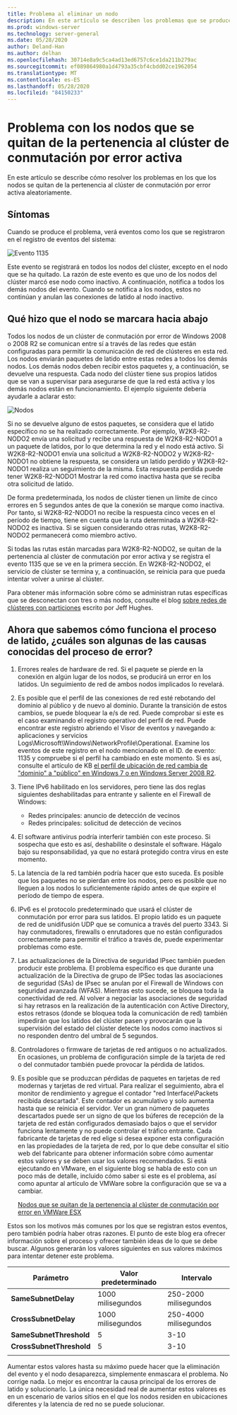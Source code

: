 ```yaml
---
title: Problema al eliminar un nodo
description: En este artículo se describen los problemas que se producen al quitar nodos de la pertenencia al clúster de conmutación por error activa.
ms.prod: windows-server
ms.technology: server-general
ms.date: 05/28/2020
author: Deland-Han
ms.author: delhan
ms.openlocfilehash: 30714e8a9c5ca4ad13ed6757c6ce1da211b279ac
ms.sourcegitcommit: ef089864980a1d4793a35cbf4cbdd02ce1962054
ms.translationtype: MT
ms.contentlocale: es-ES
ms.lasthandoff: 05/28/2020
ms.locfileid: "84150233"
---
```

# <a name="having-a-problem-with-nodes-being-removed-from-active-failover-cluster-membership"></a>Problema con los nodos que se quitan de la pertenencia al clúster de conmutación por error activa

En este artículo se describe cómo resolver los problemas en los que los nodos se quitan de la pertenencia al clúster de conmutación por error activa aleatoriamente.

## <a name="symptoms"></a>Síntomas

Cuando se produce el problema, verá eventos como los que se registraron en el registro de eventos del sistema:

![Evento 1135](media/problem-nodes-failover-cluster/1135-1.png)

Este evento se registrará en todos los nodos del clúster, excepto en el nodo que se ha quitado. La razón de este evento es que uno de los nodos del clúster marcó ese nodo como inactivo. A continuación, notifica a todos los demás nodos del evento. Cuando se notifica a los nodos, estos no continúan y anulan las conexiones de latido al nodo inactivo.

## <a name="what-caused-the-node-to-be-marked-down"></a>Qué hizo que el nodo se marcara hacia abajo

Todos los nodos de un clúster de conmutación por error de Windows 2008 o 2008 R2 se comunican entre sí a través de las redes que están configuradas para permitir la comunicación de red de clústeres en esta red. Los nodos enviarán paquetes de latido entre estas redes a todos los demás nodos. Los demás nodos deben recibir estos paquetes y, a continuación, se devuelve una respuesta. Cada nodo del clúster tiene sus propios latidos que se van a supervisar para asegurarse de que la red está activa y los demás nodos están en funcionamiento. El ejemplo siguiente debería ayudarle a aclarar esto:

![Nodos](media/problem-nodes-failover-cluster/Node2.png)

Si no se devuelve alguno de estos paquetes, se considera que el latido específico no se ha realizado correctamente. Por ejemplo, W2K8-R2-NODO2 envía una solicitud y recibe una respuesta de W2K8-R2-NODO1 a un paquete de latidos, por lo que determina la red y el nodo está activo.  Si W2K8-R2-NODO1 envía una solicitud a W2K8-R2-NODO2 y W2K8-R2-NODO1 no obtiene la respuesta, se considera un latido perdido y W2K8-R2-NODO1 realiza un seguimiento de la misma.  Esta respuesta perdida puede tener W2K8-R2-NODO1 Mostrar la red como inactiva hasta que se reciba otra solicitud de latido.

De forma predeterminada, los nodos de clúster tienen un límite de cinco errores en 5 segundos antes de que la conexión se marque como inactiva. Por tanto, si W2K8-R2-NODO1 no recibe la respuesta cinco veces en el período de tiempo, tiene en cuenta que la ruta determinada a W2K8-R2-NODO2 es inactiva. Si se siguen considerando otras rutas, W2K8-R2-NODO2 permanecerá como miembro activo.

Si todas las rutas están marcadas para W2K8-R2-NODO2, se quitan de la pertenencia al clúster de conmutación por error activa y se registra el evento 1135 que se ve en la primera sección. En W2K8-R2-NODO2, el servicio de clúster se termina y, a continuación, se reinicia para que pueda intentar volver a unirse al clúster.

Para obtener más información sobre cómo se administran rutas específicas que se desconectan con tres o más nodos, consulte el blog [sobre redes de clústeres con particiones](/archive/blogs/askcore/partitioned-cluster-networks) escrito por Jeff Hughes.

## <a name="now-that-we-know-how-the-heartbeat-process-works-what-are-some-of-the-known-causes-for-the-process-to-fail"></a>Ahora que sabemos cómo funciona el proceso de latido, ¿cuáles son algunas de las causas conocidas del proceso de error?

1. Errores reales de hardware de red. Si el paquete se pierde en la conexión en algún lugar de los nodos, se producirá un error en los latidos. Un seguimiento de red de ambos nodos implicados lo revelará.

2. Es posible que el perfil de las conexiones de red esté rebotando del dominio al público y de nuevo al dominio. Durante la transición de estos cambios, se puede bloquear la e/s de red. Puede comprobar si este es el caso examinando el registro operativo del perfil de red. Puede encontrar este registro abriendo el Visor de eventos y navegando a: aplicaciones y servicios Logs\Microsoft\Windows\NetworkProfile\Operational. Examine los eventos de este registro en el nodo mencionado en el ID. de evento: 1135 y compruebe si el perfil ha cambiado en este momento. Si es así, consulte el artículo de KB [el perfil de ubicación de red cambia de "dominio" a "público" en Windows 7 o en Windows Server 2008 R2](https://support.microsoft.com/help/2524478/the-network-location-profile-changes-from-domain-to-public-in-windows).

3. Tiene IPv6 habilitado en los servidores, pero tiene las dos reglas siguientes deshabilitadas para entrante y saliente en el Firewall de Windows:

    - Redes principales: anuncio de detección de vecinos
    - Redes principales: solicitud de detección de vecinos

4. El software antivirus podría interferir también con este proceso. Si sospecha que esto es así, deshabilite o desinstale el software. Hágalo bajo su responsabilidad, ya que no estará protegido contra virus en este momento.

5. La latencia de la red también podría hacer que esto suceda. Es posible que los paquetes no se pierdan entre los nodos, pero es posible que no lleguen a los nodos lo suficientemente rápido antes de que expire el período de tiempo de espera.

6. IPv6 es el protocolo predeterminado que usará el clúster de conmutación por error para sus latidos. El propio latido es un paquete de red de unidifusión UDP que se comunica a través del puerto 3343. Si hay conmutadores, firewalls o enrutadores que no están configurados correctamente para permitir el tráfico a través de, puede experimentar problemas como este.

7. Las actualizaciones de la Directiva de seguridad IPsec también pueden producir este problema. El problema específico es que durante una actualización de la Directiva de grupo de IPSec todas las asociaciones de seguridad (SAs) de IPsec se anulan por el Firewall de Windows con seguridad avanzada (WFAS). Mientras esto sucede, se bloquea toda la conectividad de red. Al volver a negociar las asociaciones de seguridad si hay retrasos en la realización de la autenticación con Active Directory, estos retrasos (donde se bloquea toda la comunicación de red) también impedirán que los latidos del clúster pasen y provocarán que la supervisión del estado del clúster detecte los nodos como inactivos si no responden dentro del umbral de 5 segundos.

8. Controladores o firmware de tarjetas de red antiguos o no actualizados.  En ocasiones, un problema de configuración simple de la tarjeta de red o del conmutador también puede provocar la pérdida de latidos.

9. Es posible que se produzcan pérdidas de paquetes en tarjetas de red modernas y tarjetas de red virtual.  Para realizar el seguimiento, abra el monitor de rendimiento y agregue el contador "red Interface\Packets recibida descartada".  Este contador es acumulativo y solo aumenta hasta que se reinicia el servidor.  Ver un gran número de paquetes descartados puede ser un signo de que los búferes de recepción de la tarjeta de red están configurados demasiado bajos o que el servidor funciona lentamente y no puede controlar el tráfico entrante.  Cada fabricante de tarjetas de red elige si desea exponer esta configuración en las propiedades de la tarjeta de red, por lo que debe consultar el sitio web del fabricante para obtener información sobre cómo aumentar estos valores y se deben usar los valores recomendados.  Si está ejecutando en VMware, en el siguiente blog se habla de esto con un poco más de detalle, incluido cómo saber si este es el problema, así como apuntar al artículo de VMWare sobre la configuración que se va a cambiar.

    [Nodos que se quitan de la pertenencia al clúster de conmutación por error en VMWare ESX](/archive/blogs/askcore/nodes-being-removed-from-failover-cluster-membership-on-vmware-esx)

Estos son los motivos más comunes por los que se registran estos eventos, pero también podría haber otras razones. El punto de este blog era ofrecer información sobre el proceso y ofrecer también ideas de lo que se debe buscar. Algunos generarán los valores siguientes en sus valores máximos para intentar detener este problema.

|Parámetro|Valor predeterminado|Intervalo|
|---|---|---|
|**SameSubnetDelay**|1000 milisegundos|250-2000 milisegundos|
|**CrossSubnetDelay**|1000 milisegundos|250-4000 milisegundos|
|**SameSubnetThreshold**|5|3-10|
|**CrossSubnetThreshold**|5|3-10|
||||

Aumentar estos valores hasta su máximo puede hacer que la eliminación del evento y el nodo desaparezca, simplemente enmascara el problema. No corrige nada. Lo mejor es encontrar la causa principal de los errores de latido y solucionarlo. La única necesidad real de aumentar estos valores es en un escenario de varios sitios en el que los nodos residen en ubicaciones diferentes y la latencia de red no se puede solucionar.
